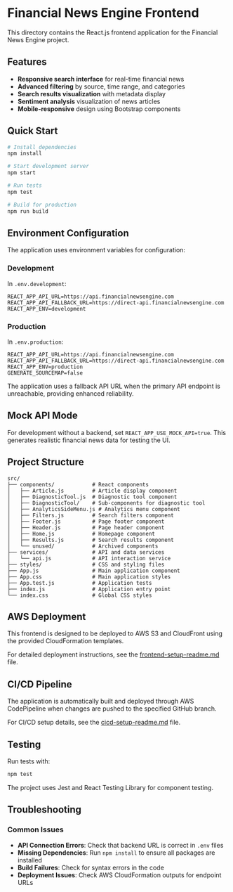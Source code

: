 # Financial News Engine Frontend

This directory contains the React.js frontend application for the Financial News Engine project.

## Features

- **Responsive search interface** for real-time financial news
- **Advanced filtering** by source, time range, and categories
- **Search results visualization** with metadata display
- **Sentiment analysis** visualization of news articles
- **Mobile-responsive** design using Bootstrap components

## Quick Start

```bash
# Install dependencies
npm install

# Start development server
npm start

# Run tests
npm test

# Build for production
npm run build
```

## Environment Configuration

The application uses environment variables for configuration:

### Development
In `.env.development`:
```
REACT_APP_API_URL=https://api.financialnewsengine.com
REACT_APP_API_FALLBACK_URL=https://direct-api.financialnewsengine.com
REACT_APP_ENV=development
```

### Production
In `.env.production`:
```
REACT_APP_API_URL=https://api.financialnewsengine.com
REACT_APP_API_FALLBACK_URL=https://direct-api.financialnewsengine.com
REACT_APP_ENV=production
GENERATE_SOURCEMAP=false
```

The application uses a fallback API URL when the primary API endpoint is unreachable, providing enhanced reliability.

## Mock API Mode

For development without a backend, set `REACT_APP_USE_MOCK_API=true`. This generates realistic financial news data for testing the UI.

## Project Structure

```
src/
├── components/            # React components
│   ├── Article.js         # Article display component
│   ├── DiagnosticTool.js  # Diagnostic tool component
│   ├── DiagnosticTool/    # Sub-components for diagnostic tool
│   ├── AnalyticsSideMenu.js # Analytics menu component
│   ├── Filters.js         # Search filters component
│   ├── Footer.js          # Page footer component
│   ├── Header.js          # Page header component
│   ├── Home.js            # Homepage component
│   ├── Results.js         # Search results component
│   └── unused/            # Archived components
├── services/              # API and data services
│   └── api.js             # API interaction service
├── styles/                # CSS and styling files
├── App.js                 # Main application component
├── App.css                # Main application styles
├── App.test.js            # Application tests
├── index.js               # Application entry point
└── index.css              # Global CSS styles
```

## AWS Deployment

This frontend is designed to be deployed to AWS S3 and CloudFront using the provided CloudFormation templates.

For detailed deployment instructions, see the [frontend-setup-readme.md](../frontend-setup-readme.md) file.

## CI/CD Pipeline

The application is automatically built and deployed through AWS CodePipeline when changes are pushed to the specified GitHub branch.

For CI/CD setup details, see the [cicd-setup-readme.md](../cicd-setup-readme.md) file.

## Testing

Run tests with:
```bash
npm test
```

The project uses Jest and React Testing Library for component testing.

## Troubleshooting

### Common Issues

- **API Connection Errors**: Check that backend URL is correct in `.env` files
- **Missing Dependencies**: Run `npm install` to ensure all packages are installed
- **Build Failures**: Check for syntax errors in the code
- **Deployment Issues**: Check AWS CloudFormation outputs for endpoint URLs
